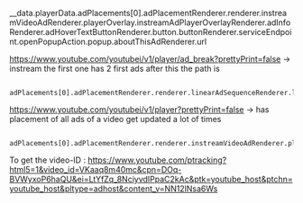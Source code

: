 
__data.playerData.adPlacements[0].adPlacementRenderer.renderer.instreamVideoAdRenderer.playerOverlay.instreamAdPlayerOverlayRenderer.adInfoRenderer.adHoverTextButtonRenderer.button.buttonRenderer.serviceEndpoint.openPopupAction.popup.aboutThisAdRenderer.url

https://www.youtube.com/youtubei/v1/player/ad_break?prettyPrint=false -> instream the first one has 2 first ads
        after this the path is


        adPlacements[0].adPlacementRenderer.renderer.linearAdSequenceRenderer.linearAds[0].instreamVideoAdRenderer.playerOverlay.instreamAdPlayerOverlayRenderer.adInfoRenderer.adHoverTextButtonRenderer.button.buttonRenderer.serviceEndpoint.openPopupAction.popup.aboutThisAdRenderer.url

https://www.youtube.com/youtubei/v1/player?prettyPrint=false  -> has placement of all ads of a video get updated a lot of times


        adPlacements[0].adPlacementRenderer.renderer.instreamVideoAdRenderer.playerOverlay.playerOverlayLayoutRenderer.adInfoRenderer.adHoverTextButtonRenderer.button.buttonRenderer.serviceEndpoint.openPopupAction.popup.aboutThisAdRenderer.url


To get the video-ID  : https://www.youtube.com/ptracking?html5=1&video_id=VKaaq8m40mc&cpn=DOq-BVWyxoP6haQU&ei=LtYfZq_8NciyvdIPpaC2kAc&ptk=youtube_host&ptchn=youtube_host&pltype=adhost&content_v=NN12lNsa6Ws

